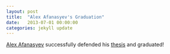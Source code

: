 ```yaml
---
layout: post
title:  "Alex Afanasyev's Graduation"
date:   2013-07-01 00:00:00
categories: jekyll update
---
```

[Alex Afanasyev][name] successfully defended his [thesis][thesis] and graduated!


[name]:					http://lasr.cs.ucla.edu/afanasyev/index.html
[thesis]:				https://irl.cs.ucla.edu/theses.html


